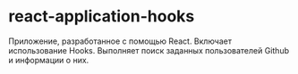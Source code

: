 # react-application-hooks
Приложение, разработанное с помощью React. Включает использование Hooks. Выполняет поиск заданных пользователей Github и информации о них.
